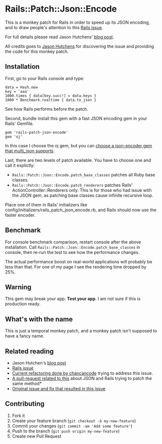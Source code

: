 # Rails::Patch::Json::Encode

This is a monkey patch for Rails in order to speed up its JSON encoding, and to draw people's attention to this [Rails issue](https://github.com/rails/rails/issues/9212). 

For full details please read Jason Hutchens' [blog post](http://devblog.agworld.com.au/post/42586025923/the-performance-of-to-json-in-rails-sucks-and-theres).

All credits goes to [Jason Hutchens](https://github.com/jasonhutchens) for discovering the issue and providing the code for this monkey patch.

## Installation

First, go to your Rails console and type:

    data = Hash.new
    key = 'aaa'
    1000.times { data[key.succ!] = data.keys }
    1000 * Benchmark.realtime { data.to_json }
    
See how Rails performs before the patch.

Second, bundle install this gem with a fast JSON encoding gem in your Rails' Gemfile.

    gem 'rails-patch-json-encode'
    gem 'oj'
    
In this case I choose the oj gem, but you can [choose a json-encoder gem that multi_json supports](https://github.com/intridea/multi_json#supported-json-engines).

Last, there are two levels of patch available. You have to choose one and call it explictly:

* `Rails::Patch::Json::Encode.patch_base_classes` patches all Ruby base classes.
* `Rails::Patch::Json::Encode.patch_renderers` patches Rails' ActionController::Renderers only. This is for those who had issue with the JSON gem, as patching base classes cause infinite recursive loop. 

Place one of them in Rails' initializers like config/initializers/rails_patch_json_encode.rb, and Rails should now use the faster encoder.

## Benchmark

For console benchmark comparison, restart console after the above installation. Call `Rails::Patch::Json::Encode.patch_base_classes` in console, then re-run the test to see how the performance changes.

The actual performance boost on real-world applications will probably be less than that. For one of my page I see the rendering time dropped by 25%.

## Warning

This gem may break your app. **Test your app**. I am not sure if this is production ready.

## What's with the name

This is just a temporal monkey patch, and a monkey patch isn't supposed to have a fancy name.

## Related reading

* Jason Hutchen's [blog post](http://devblog.agworld.com.au/post/42586025923/the-performance-of-to-json-in-rails-sucks-and-theres)
* [Rails issue](https://github.com/rails/rails/issues/9212)
* [Current refactoring done by chancancode](https://github.com/rails/rails/pull/12183) trying to address this issue.
* [A pull-request related to this](https://github.com/intridea/multi_json/pull/138) about JSON and Rails trying to patch the same method* 
* [Original issue and fix that resulted in this issue](https://rails.lighthouseapp.com/projects/8994/tickets/4890)


## Contributing

1. Fork it
2. Create your feature branch (`git checkout -b my-new-feature`)
3. Commit your changes (`git commit -am 'Add some feature'`)
4. Push to the branch (`git push origin my-new-feature`)
5. Create new Pull Request
